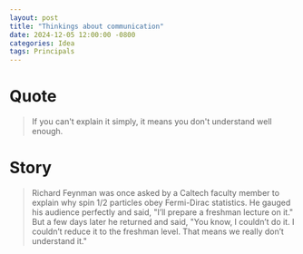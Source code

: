 ```yaml
---
layout: post
title: "Thinkings about communication"
date: 2024-12-05 12:00:00 -0800
categories: Idea
tags: Principals
---
```


# Quote

> If you can't explain it simply, it means you don't understand well enough.

# Story

> Richard Feynman was once asked by a Caltech faculty member to explain why spin 1/2 particles obey Fermi-Dirac statistics. He gauged his audience perfectly and said, "I’ll prepare a freshman lecture on it." But a few days later he returned and said, "You know, I couldn’t do it. I couldn’t reduce it to the freshman level. That means we really don’t understand it."
